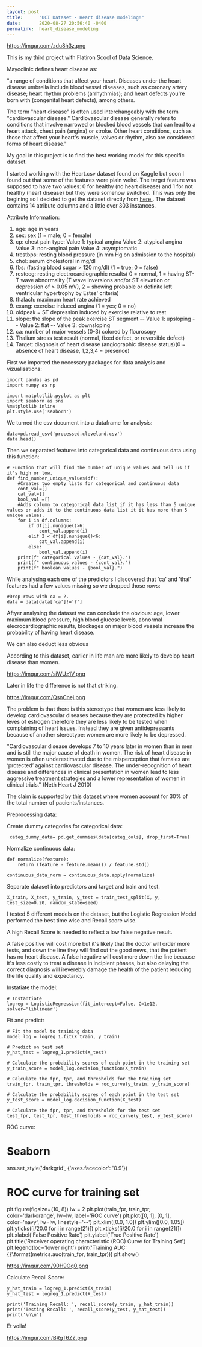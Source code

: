 ```yaml
---
layout: post
title:      "UCI Dataset - Heart disease modeling!"
date:       2020-08-27 20:56:40 -0400
permalink:  heart_disease_modeling
---
```








https://imgur.com/zdu8h3z.png

This is my third project with Flatiron Scool of Data Science.

Mayoclinic defines heart disease as:

"a range of conditions that affect your heart. Diseases under the heart disease umbrella include blood vessel diseases, such as coronary artery disease; heart rhythm problems (arrhythmias); and heart defects you're born with (congenital heart defects), among others.

The term "heart disease" is often used interchangeably with the term "cardiovascular disease." Cardiovascular disease generally refers to conditions that involve narrowed or blocked blood vessels that can lead to a heart attack, chest pain (angina) or stroke. Other heart conditions, such as those that affect your heart's muscle, valves or rhythm, also are considered forms of heart disease."

My goal in this project is to find the best working model for this specific dataset.

I started working with the Heart.csv dataset found on Kaggle but soon I found out that some of the features were plain weird. The target feature was supposed to have two values: 0 for healthy (no heart disease) and 1 for not healthy (heart disease) but they were somehow switched. This was only the begining so I decided to get the dataset directly from <a href="https://archive.ics.uci.edu/ml/datasets/Heart+Disease">here </a>. The dataset contains 14 atribute columns and a little over 303 instances. 

Attribute Information:
1. age: age in years
2. sex: sex (1 = male; 0 = female)
3. cp: chest pain type:
Value 1: typical angina 
Value 2: atypical angina 
Value 3: non-anginal pain
Value 4: asymptomatic
4. trestbps: resting blood pressure (in mm Hg on admission to the hospital)
5. chol: serum cholestoral in mg/dl
6. fbs: (fasting blood sugar > 120 mg/dl) (1 = true; 0 = false)
7. restecg: resting electrocardiographic results( 0 = normal, 1 = having ST-T wave abnormality (T wave inversions and/or ST elevation or depression of > 0.05 mV), 2 = showing probable or definite left ventricular hypertrophy by Estes' criteria)
8. thalach: maximum heart rate achieved
9. exang: exercise induced angina (1 = yes; 0 = no)
10. oldpeak = ST depression induced by exercise relative to rest
11. slope: the slope of the peak exercise ST segment
-- Value 1: upsloping
-- Value 2: flat
-- Value 3: downsloping
12. ca: number of major vessels (0-3) colored by flourosopy
13. Thalium stress test result (normal, fixed defect, or reversible defect)
14. Target: diagnosis of heart disease (angiographic disease status)(0 = absence of heart disease, 1,2,3,4 = presence)


First we imported the necessary packages for data analysis and vizualisations:
```
import pandas as pd
import numpy as np

import matplotlib.pyplot as plt
import seaborn as sns
%matplotlib inline
plt.style.use('seaborn')
```

We turned the csv document into a dataframe for analysis:

```
data=pd.read_csv('processed.cleveland.csv')
data.head()
```

Then we separated features into categorical data and continuous data using this function:

```
# Function that will find the number of unique values and tell us if it's high or low.
def find_number_unique_values(df):
    #Creates two empty lists for categorical and continuous data
    cont_val=[]
    cat_val=[]
    bool_val =[]
    #Adds column to categorical data list if it has less than 5 unique values or adds it to the continuous data list it it has more than 5 unique values.
    for i in df.columns:
        if df[i].nunique()>6:
            cont_val.append(i)
        elif 2 < df[i].nunique()<6:
            cat_val.append(i)
        else:
            bool_val.append(i)
    print(f" categorical values - {cat_val}.")
    print(f" continuous values - {cont_val}.")
    print(f" boolean values - {bool_val}.")  
```

While analysing each one of the predictors I discovered that 'ca' and 'thal' features had a few values missing so we dropped those rows:

```
#Drop rows with ca = ?.
data = data[data['ca']!='?']
```
Aftyer analysing the dataset we can conclude the obvious: age, lower maximum blood pressure, high blood glucose levels, abnormal elecrocardiographic results, blockages on major blood vessels increase the probability of having heart disease.
 
 We can also deduct less obvious 

According to this dataset, earlier in life man are more likely to develop heart disease than women.

https://imgur.com/siWUz1V.png

Later in life the difference is not that striking.

https://imgur.com/QsnCnej.png

The problem is that there is this stereotype that women are less likely to develop cardiovascular diseases because they are protected by higher leves of estrogen therefore they are less likely to be tested when complaining of heart issues. Instead they are given antidepressants because of another stereotype: women are more likely to be depressed.

"Cardiovascular disease develops 7 to 10 years later in women than in men and is still the major cause of death in women. The risk of heart disease in women is often underestimated due to the misperception that females are ‘protected’ against cardiovascular disease. The under-recognition of heart disease and differences in clinical presentation in women lead to less aggressive treatment strategies and a lower representation of women in clinical trials." (Neth Heart J 2010)

The claim is supported by this dataset where women account for 30% of the total number of pacients/instances.

Preprocessing data:  

Create dummy categories for categorical data:
 
```
 categ_dummy_data= pd.get_dummies(data[categ_cols], drop_first=True)
```
 
Normalize continuous data:

```
def normalize(feature):
    return (feature - feature.mean()) / feature.std()

continuous_data_norm = continuous_data.apply(normalize)

```

Separate dataset into predictors and target and train and test.

```
X_train, X_test, y_train, y_test = train_test_split(X, y, test_size=0.20, random_state=seed)
```
 
I tested 5 different models on the dataset, but the Logistic Regression Model performed the best time wise and Recall score wise.

A high Recall Score is needed to reflect a low false negative result.

A false positive will cost more but it's likely that the doctor will order more tests, and down the line they will find out the good news, that the patient has no heart disease. 
A false hegative will cost more down the line because it's less costly to treat a disease in incipient phases, but also delaying the correct diagnosis will ireverebly damage the health of the patient reducing the life quality and expectancy.

Instatiate the model:
```
# Instantiate
logreg = LogisticRegression(fit_intercept=False, C=1e12, solver='liblinear')
```

Fit and predict:

```
# Fit the model to training data
model_log = logreg_1.fit(X_train, y_train)

# Predict on test set
y_hat_test = logreg_1.predict(X_test)
```

```
# Calculate the probability scores of each point in the training set
y_train_score = model_log.decision_function(X_train)

# Calculate the fpr, tpr, and thresholds for the training set
train_fpr, train_tpr, thresholds = roc_curve(y_train, y_train_score)

# Calculate the probability scores of each point in the test set
y_test_score = model_log.decision_function(X_test)

# Calculate the fpr, tpr, and thresholds for the test set
test_fpr, test_tpr, test_thresholds = roc_curve(y_test, y_test_score)
```

ROC curve:

# Seaborn
sns.set_style('darkgrid', {'axes.facecolor': '0.9'})

# ROC curve for training set
plt.figure(figsize=(10, 8))
lw = 2
plt.plot(train_fpr, train_tpr, color='darkorange',
         lw=lw, label='ROC curve')
plt.plot([0, 1], [0, 1], color='navy', lw=lw, linestyle='--')
plt.xlim([0.0, 1.0])
plt.ylim([0.0, 1.05])
plt.yticks([i/20.0 for i in range(21)])
plt.xticks([i/20.0 for i in range(21)])
plt.xlabel('False Positive Rate')
plt.ylabel('True Positive Rate')
plt.title('Receiver operating characteristic (ROC) Curve for Training Set')
plt.legend(loc='lower right')
print('Training AUC: {}'.format(metrics.auc(train_fpr, train_tpr)))
plt.show()

https://imgur.com/90H9Oq0.png

Calculate Recall Score:

```
y_hat_train = logreg_1.predict(X_train)
y_hat_test = logreg_1.predict(X_test)
```

```
print('Training Recall: ', recall_score(y_train, y_hat_train))
print('Testing Recall: ', recall_score(y_test, y_hat_test))
print('\n\n')
```

Et voila!

https://imgur.com/BRgT6ZZ.png

